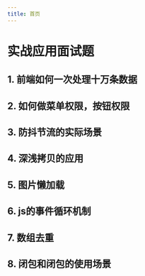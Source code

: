 ```yaml
---
title: 首页
---
```

# 实战应用面试题
## 1. 前端如何一次处理十万条数据
## 2. 如何做菜单权限，按钮权限
## 3. 防抖节流的实际场景
## 4. 深浅拷贝的应用
## 5. 图片懒加载
## 6. js的事件循环机制
## 7. 数组去重
## 8. 闭包和闭包的使用场景


